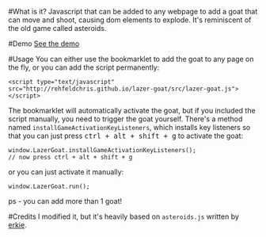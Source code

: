 #What is it?
Javascript that can be added to any webpage to add a goat that can move and shoot, causing dom elements to explode.
 It's reminiscent of the old game called asteroids.


#Demo
[See the demo](http://rehfeldchris.github.io/lazer-goat/)

#Usage
You can either use the bookmarklet to add the goat to any page on the fly, or you can add the script permanently:

    <script type="text/javascript" src="http://rehfeldchris.github.io/lazer-goat/src/lazer-goat.js"></script>

The bookmarklet will automatically activate the goat, but if you included the script manually, you need to trigger the
goat yourself. There's a method named `installGameActivationKeyListeners`, which installs key listeners so 
that you can just press <kbd>ctrl + alt + shift + g</kbd> to activate the goat:  

    window.LazerGoat.installGameActivationKeyListeners();
    // now press ctrl + alt + shift + g

 or you can just activate it manually:  
 
    window.LazerGoat.run();

ps - you can add more than 1 goat!


#Credits
I modified it, but it's heavily based on `asteroids.js` written by  [erkie](https://github.com/erkie).